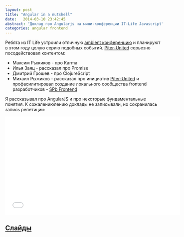 ```yaml
---
layout: post
title: "Angular in a nutshell"
date:   2014-03-10 23:42:45
abstract: "Доклад про Angularjs на мини-конференции IT-Life Javascript"
categories: angular frontend
---
```


Ребята из IT Life устроили отличную [ambient конференцию](http://itlifeconf.ru/javascript)
и планируют в этом году целую серию подобных событий.
[Piter-United](https://plus.google.com/u/0/communities/108851235934496354072) серьезно посодействовал контентом:

* Максим Рыжиков -  про Karma
* Илья Заяц - рассказал про Promise
* Дмитрий Грошев -  про ClojureScript
* Михаил Рыжиков - рассказал про инициатив [Piter-United](https://plus.google.com/u/0/communities/108851235934496354072) и профасилитировал создание локального сообщества frontend разработчиков - [SPb Frontend](https://plus.google.com/u/0/communities/104754387486747286577)


Я рассказывал про AngularJS и про некоторые фундаментальные понятия.
К сожалениюлению доклады не записывали, но сохранилась запись репетиции:

<iframe width="560" height="315" src="//www.youtube.com/embed/dwywrU3hO2s" frameborder="0" allowfullscreen></iframe>

## [Слайды](http://niquola.github.io/angular-in-nutshell/)

